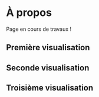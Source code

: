 # À propos
Page en cours de travaux !

## Première visualisation

## Seconde visualisation

## Troisième visualisation
